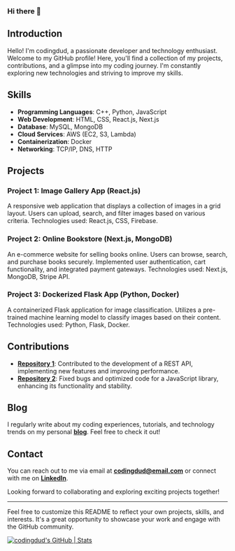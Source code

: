 ### Hi there 👋

<!--
**codingdud/codingdud** is a ✨ _special_ ✨ repository because its `README.md` (this file) appears on your GitHub profile.

Here are some ideas to get you started:

- 🔭 I’m currently working on ...
- 🌱 I’m currently learning ...
- 👯 I’m looking to collaborate on ...
- 🤔 I’m looking for help with ...
- 💬 Ask me about ...
- 📫 How to reach me: ...
- 😄 Pronouns: ...
- ⚡ Fun fact: ...
-->





## **Introduction**

Hello! I'm codingdud, a passionate developer and technology enthusiast. Welcome to my GitHub profile! Here, you'll find a collection of my projects, contributions, and a glimpse into my coding journey. I'm constantly exploring new technologies and striving to improve my skills.

## **Skills**

- **Programming Languages**: C++, Python, JavaScript
- **Web Development**: HTML, CSS, React.js, Next.js
- **Database**: MySQL, MongoDB
- **Cloud Services**: AWS (EC2, S3, Lambda)
- **Containerization**: Docker
- **Networking**: TCP/IP, DNS, HTTP

## **Projects**

### **Project 1: Image Gallery App (React.js)**

A responsive web application that displays a collection of images in a grid layout. Users can upload, search, and filter images based on various criteria. Technologies used: React.js, CSS, Firebase.

### **Project 2: Online Bookstore (Next.js, MongoDB)**

An e-commerce website for selling books online. Users can browse, search, and purchase books securely. Implemented user authentication, cart functionality, and integrated payment gateways. Technologies used: Next.js, MongoDB, Stripe API.

### **Project 3: Dockerized Flask App (Python, Docker)**

A containerized Flask application for image classification. Utilizes a pre-trained machine learning model to classify images based on their content. Technologies used: Python, Flask, Docker.

## **Contributions**

- **[Repository 1](https://github.com/user/repo1)**: Contributed to the development of a REST API, implementing new features and improving performance.
- **[Repository 2](https://github.com/user/repo2)**: Fixed bugs and optimized code for a JavaScript library, enhancing its functionality and stability.

## **Blog**

I regularly write about my coding experiences, tutorials, and technology trends on my personal **[blog](https://nextjsbasics.blogpost.com/)**. Feel free to check it out!

## **Contact**

You can reach out to me via email at **[codingdud@email.com](mailto:codingdud@mail.com)** or connect with me on **[LinkedIn](https://www.linkedin.com/in/coding-dude-115b14280)**.

Looking forward to collaborating and exploring exciting projects together!

---

Feel free to customize this README to reflect your own projects, skills, and interests. It's a great opportunity to showcase your work and engage with the GitHub community.


[![codingdud's GitHub | Stats](https://stats.quine.sh/codingdud/github?theme=dark)](https://quine.sh?utm_source=widgets&utm_campaign=codingdud)
